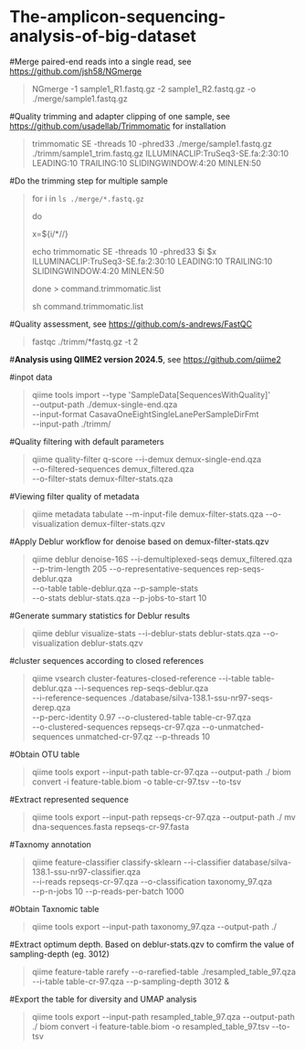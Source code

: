 # The-amplicon-sequencing-analysis-of-big-dataset

#Merge paired-end reads into a single read, see https://github.com/jsh58/NGmerge
>NGmerge -1 sample1_R1.fastq.gz -2 sample1_R2.fastq.gz -o ./merge/sample1.fastq.gz

#Quality trimming and adapter clipping of one sample, see https://github.com/usadellab/Trimmomatic for installation
>trimmomatic SE -threads 10 -phred33 ./merge/sample1.fastq.gz ./trimm/sample1_trim.fastq.gz ILLUMINACLIP:TruSeq3-SE.fa:2:30:10 LEADING:10 TRAILING:10 SLIDINGWINDOW:4:20 MINLEN:50

#Do the trimming step for multiple sample 
>for i in `ls ./merge/*.fastq.gz`
>
>do
>
>x=${i/*\//}
>
>echo trimmomatic SE -threads 10 -phred33 $i $x ILLUMINACLIP:TruSeq3-SE.fa:2:30:10 LEADING:10 TRAILING:10 SLIDINGWINDOW:4:20 MINLEN:50
>
>done > command.trimmomatic.list
>
>sh command.trimmomatic.list 

#Quality assessment, see https://github.com/s-andrews/FastQC
>fastqc ./trimm/*fastq.gz -t 2

#**Analysis using QIIME2 version 2024.5**, see https://github.com/qiime2

#inpot data
>qiime tools import  --type 'SampleData[SequencesWithQuality]' \
>--output-path ./demux-single-end.qza  \
>--input-format CasavaOneEightSingleLanePerSampleDirFmt \
>--input-path ./trimm/

#Quality filtering with default parameters
>qiime quality-filter q-score --i-demux demux-single-end.qza \
>--o-filtered-sequences demux_filtered.qza \
>--o-filter-stats demux-filter-stats.qza

#Viewing filter quality of metadata
>qiime metadata tabulate --m-input-file demux-filter-stats.qza --o-visualization demux-filter-stats.qzv

#Apply Deblur workflow for denoise based on demux-filter-stats.qzv
>qiime deblur denoise-16S --i-demultiplexed-seqs demux_filtered.qza \
>--p-trim-length 205 --o-representative-sequences rep-seqs-deblur.qza \
>--o-table table-deblur.qza --p-sample-stats \
>--o-stats deblur-stats.qza --p-jobs-to-start 10

#Generate summary statistics for Deblur results
>qiime deblur visualize-stats --i-deblur-stats deblur-stats.qza --o-visualization deblur-stats.qzv

#cluster sequences according to closed references
> qiime vsearch cluster-features-closed-reference --i-table table-deblur.qza --i-sequences rep-seqs-deblur.qza \
 --i-reference-sequences ./database/silva-138.1-ssu-nr97-seqs-derep.qza \
 --p-perc-identity 0.97 --o-clustered-table table-cr-97.qza \
 --o-clustered-sequences repseqs-cr-97.qza --o-unmatched-sequences unmatched-cr-97.qz  --p-threads 10

#Obtain OTU table
>qiime tools export --input-path table-cr-97.qza --output-path ./
>biom convert -i feature-table.biom -o table-cr-97.tsv --to-tsv

#Extract represented sequence
>qiime tools export --input-path repseqs-cr-97.qza --output-path ./ 
>mv dna-sequences.fasta repseqs-cr-97.fasta

#Taxnomy annotation
>qiime feature-classifier classify-sklearn --i-classifier database/silva-138.1-ssu-nr97-classifier.qza \
--i-reads repseqs-cr-97.qza --o-classification taxonomy_97.qza \
--p-n-jobs 10 --p-reads-per-batch 1000

#Obtain Taxnomic table
>qiime tools export --input-path taxonomy_97.qza --output-path ./ 

#Extract optimum depth. Based on deblur-stats.qzv to comfirm the value of sampling-depth (eg. 3012)
>qiime feature-table rarefy --o-rarefied-table ./resampled_table_97.qza \
>--i-table table-cr-97.qza --p-sampling-depth 3012 &

#Export the table for diversity and UMAP analysis
>qiime tools export --input-path resampled_table_97.qza --output-path ./ 
>biom convert -i feature-table.biom -o resampled_table_97.tsv --to-tsv
